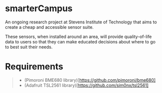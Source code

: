 # smarterCampus
An ongoing research project at Stevens Institute of Technology that aims to create a cheap and accessible sensor suite.  
  
These sensors, when installed around an area, will provide quality-of-life data to users so that they can make educated decisions about where to go to best suit their needs.  

# Requirements
> * (Pimoroni BME680 library)[https://github.com/pimoroni/bme680]  
> * (Adafruit TSL2561 library)[https://github.com/sim0nx/tsl2561]
